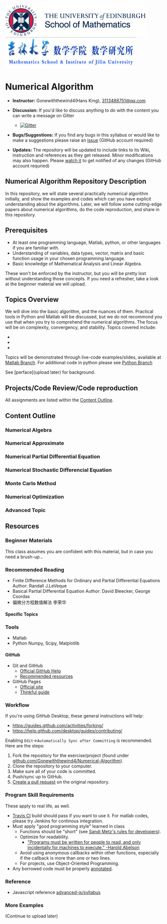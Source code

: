 
<img width = '450' height = '100' src="assets/logo.png"/><img width = '420' height ='100' src ="assets/jilinUniversitylogo.png"/>

#  Numerical Algorithm
* **Instructor:** Gonewiththewind4(Hans King), [3113488751@qq.com](mailto:3113488751@qq.com)

* **Discussion:** If you'd like to discuss anything to do with the content you can write a message on Gitter 
   * [![Gitter](https://badges.gitter.im/Join%20Chat.svg)](https://gitter.im/Numerical-Algorithm/community#)
* **Bugs/Suggestions:** If you find any bugs in this syllabus or would like to make a suggestions please raise an [issue](https://github.com/Gonewiththewind4/Numerical-Algorithm/issues) (GitHub account required)
* **Updates:** The repository will be updated to include links to its Wiki, instruction and references as they get released. Minor modifications may also happen. Please [watch it](https://help.github.com/articles/watching-and-unwatching-repositories/) to get notified of any changes (GitHub account requried)


## Numerical Algorithm Repository Description
In this repository, we will state several practically numerical algorithm initially, and show the examples and codes which can you have explicit understanding about the algorithms. Later, we will follow some cutting-edge papers about numerical algorithms, do the code reproduction, and share in this repository.

## Prerequisites

* At least one programming language, Matlab, python, or other languages if you are familiar with.
* Understanding of variables, data types, vector, matrix and basic function usage in your chosen programming language.
* Basic knowledge of Mathematical Analysis and Linear Algebra.

These won't be enforced by the instructor, but you will be pretty lost without understanding those concepts. If you need a refresher, take a look at the beginner material we will upload.

## Topics Overview

We will dive into the basic algorithm, and the nuances of them. Practical tools in Python and Matlab will be discussed, but we do not recommond you use that when you try to comprehend the numerical algorithms.  The focus will be on complexity, convergency, and stability.  Topics covered include:

* 
*
*


Topics will be demonstrated through live-code examples/slides, available at [Matlab Branch](https://github.com/Gonewiththewind4/Numerical-Algorithm/tree/master).  For additional code in python please see [Python Branch](https://github.com/Gonewiththewind4/Numerical-Algorithm/tree/python)

See [perface](upload later) for  background.

## Projects/Code Review/Code reproduction

All assignments are listed within the [Content Outline](#content-outline).







## Content Outline

### Numerical Algebra




### Numerical Approximate



### Numerical Partial Differential Equation



### Numerical Stochastic Differencial Equation


### Monte Carlo Method

### Numerical Optimization


### Advanced Topic


## Resources


### Beginner Materials

This class assumes you are confident with this material, but in case you need a brush-up...


### Recommended Reading

* Finite Difference Methods for Ordinary and Partial Differential Equations Author: Randall J.LeVeque
* Basical Partial Differential Equation Author: David Bleecker, George Csordas
* 偏微分方程数值解法 李荣华


#### Specific Topics



### Tools

* Matlab
* Python Numpy, Scipy, Matplotlib

#### GitHub

* Git and GitHub
    * [Official GitHub Help](https://help.github.com/)
    * [Recommended resources](http://hackerhours.org/resources.html#github)
* GitHub Pages
    * [Official site](https://pages.github.com/)
    * [Thinkful guide](http://www.thinkful.com/learn/a-guide-to-using-github-pages/)
 
### Workflow

If you're using GitHub Desktop, these general instructions will help:

* <https://guides.github.com/activities/forking/>
* <https://help.github.com/desktop/guides/contributing/>

Enabling `Edit`->`Automatically Sync after Committing` is recommended. Here are the steps:

1. Fork the repository for the exercise/project (found under [github.com/Gonewiththewind4/Numerical-Algorithm](https://github.com/Gonewiththewind4/Numerical-Algorithm)).
1. Clone the repository to your computer.
1. Make sure all of your code is committed.
1. Push/sync up to GitHub.
1. [Create a pull request](https://help.github.com/articles/creating-a-pull-request/) on the original repository.



### Program Skill Requirements

These apply to real life, as well.

* [Travis CI](https://docs.travis-ci.com/) build should pass if you want to use it. For matlab codes, please try Jenkins for continous integration.
* Must apply "good programming style" learned in class
    * Functions should be "short" (see [Sandi Metz's rules for developers](https://robots.thoughtbot.com/sandi-metz-rules-for-developers)).
    * Optimize for readability.
        * ["Programs must be written for people to read, and only incidentally for machines to execute." -Harold Abelson](https://www.goodreads.com/quotes/9168-programs-must-be-written-for-people-to-read-and-only)
    * Avoid using anonymous callbacks within other functions, especially if the callback is more than one or two lines.
    * For projects, use Object-Oriented Programming.
* Any borrowed code must be properly [annotated](#instructor).

### Reference

* Javascript reference [advanced-js/syllabus](https://github.com/advanced-js/syllabus)

### More Examples
(Continue to upload later)

